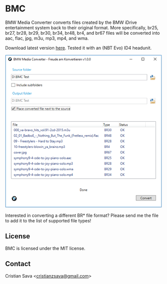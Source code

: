 # BMC
BMW Media Converter converts files created by the BMW iDrive entertainment system back to their original format. More specifically, br25, br27, br28, br29, br30, br34, br48, br4, and br67 files will be converted into aac, flac, jpg, m3u, mp3, mp4, and wma.

Download latest version [here](/Build/). Tested it with an (NBT Evo) ID4 headunit.

<img src="/Screenshot.png">

Interested in converting a different BR* file format? Please send me the file to add it to the list of supported file types!

## License
BMC is licensed under the MIT license.

## Contact
Cristian Sava <<cristianzsava@gmail.com>>
